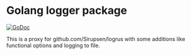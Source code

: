 
Golang logger package
=====================

[![GoDoc](https://godoc.org/github.com/LeKovr/go-base/logger?status.svg)](https://godoc.org/github.com/LeKovr/go-base/logger)

This is a proxy for github.com/Sirupsen/logrus with some additions like functional options and logging to file.
